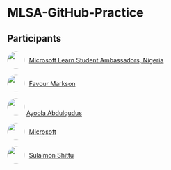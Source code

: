 # MLSA-GitHub-Practice

## Participants

<p style="display: flex; align-items:center; gap:10px;">
  <img src="https://github.com/mlsanigeria.png" width="40px" height="40px" style="border-radius:50%"  />
  <a href="https://github.com/mlsanigeria">Microsoft Learn Student Ambassadors, Nigeria</a>
</p>

<p style="display: flex; align-items:center; gap:10px;">
  <img src="https://github.com/markson17.png" width="40px" height="40px" style="border-radius:50%"  />
  <a href="https://github.com/markson17">Favour Markson</a>
</p>

<p>
  <img src="https://github.com/qudusayo.png" width="40px" height="40px" style="border-radius:50%"  />
  <a href="https://github.com/qudusayo">Ayoola Abdulqudus</a>
</p>

<p style="display: flex; align-items:center; gap:10px;">
  <img src="https://github.com/microsoft.png" width="40px" height="40px" style="border-radius:50%"  />
  <a href="https://github.com/microsoft">Microsoft</a>
</p>

<p style="display: flex; align-items:center; gap:10px;">
  <img src="https://github.com/SulaimonShittu.png" width="40px" height="40px" style="border-radius:50%"  />
  <a href="https://github.com/SulaimonShittu">Sulaimon Shittu</a>
</p>
